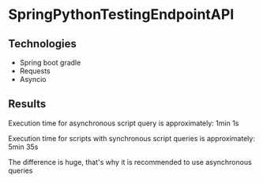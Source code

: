 # SpringPythonTestingEndpointAPI
## Technologies
- Spring boot gradle 
- Requests
- Asyncio

## Results
Execution time for asynchronous script query is approximately: 1min 1s

Execution time for scripts with synchronous script queries is approximately: 5min 35s

The difference is huge, that's why it is recommended to use asynchronous queries
